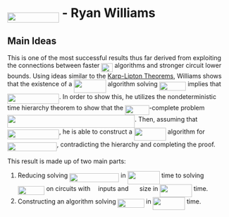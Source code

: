# <img src="/notes/papers/tex/c464c32159fb6b1c835b3a18e61d617b.svg?invert_in_darkmode&sanitize=true" align=middle width=117.41940374999999pt height=22.831056599999986pt/> - Ryan Williams

## Main Ideas

This is one of the most successful results thus far derived from exploiting the connections between faster <img src="/notes/papers/tex/95d4aeb7638140fd70ba48c1d0a76c2d.svg?invert_in_darkmode&sanitize=true" align=middle width=25.890204449999988pt height=20.09134050000002pt/> algorithms and stronger circuit lower bounds.  Using ideas similar to the [Karp-Lipton Theorems](https://matthewkatzman.github.io/notes/background/karpLipton.html), Williams shows that the existence of a <img src="/notes/papers/tex/580d2dd5f5e10006692ef30c167f899b.svg?invert_in_darkmode&sanitize=true" align=middle width=72.96195554999998pt height=29.190975000000005pt/> algorithm solving <img src="/notes/papers/tex/e7580cf94f7e56cdc50b4caab1ea57d6.svg?invert_in_darkmode&sanitize=true" align=middle width=60.410476499999994pt height=20.09134050000002pt/> implies that <img src="/notes/papers/tex/c464c32159fb6b1c835b3a18e61d617b.svg?invert_in_darkmode&sanitize=true" align=middle width=117.41940374999999pt height=22.831056599999986pt/>.  In order to show this, he utilizes the nondeterministic time hierarchy theorem to show that the <img src="/notes/papers/tex/3262497f78af8a499e76e85f7bdb9422.svg?invert_in_darkmode&sanitize=true" align=middle width=54.42894764999999pt height=22.55708729999998pt/>-complete problem <img src="/notes/papers/tex/6bab82e097333608b39a4f0318a259f0.svg?invert_in_darkmode&sanitize=true" align=middle width=289.35310305pt height=29.190975000000005pt/>.  Then, assuming that <img src="/notes/papers/tex/94fdaf8e26e648fb2cf841509b689fa2.svg?invert_in_darkmode&sanitize=true" align=middle width=117.41940374999999pt height=22.55708729999998pt/>, he is able to construct a <img src="/notes/papers/tex/e119a75a614a5a9010358e2c22694996.svg?invert_in_darkmode&sanitize=true" align=middle width=72.2355678pt height=28.92981300000002pt/> algorithm for <img src="/notes/papers/tex/c9142515ff708cd84adf6c3fa602afce.svg?invert_in_darkmode&sanitize=true" align=middle width=112.19088374999998pt height=20.09134050000002pt/>, contradicting the hierarchy and completing the proof.

This result is made up of two main parts:

1. Reducing solving <img src="/notes/papers/tex/c9142515ff708cd84adf6c3fa602afce.svg?invert_in_darkmode&sanitize=true" align=middle width=112.19088374999998pt height=20.09134050000002pt/> in <img src="/notes/papers/tex/580d2dd5f5e10006692ef30c167f899b.svg?invert_in_darkmode&sanitize=true" align=middle width=72.96195554999998pt height=29.190975000000005pt/> time to solving <img src="/notes/papers/tex/e7580cf94f7e56cdc50b4caab1ea57d6.svg?invert_in_darkmode&sanitize=true" align=middle width=60.410476499999994pt height=20.09134050000002pt/> on circuits with <img src="/notes/papers/tex/55a049b8f161ae7cfeb0197d75aff967.svg?invert_in_darkmode&sanitize=true" align=middle width=9.86687624999999pt height=14.15524440000002pt/> inputs and <img src="/notes/papers/tex/caffed0f63065b42501fe6d23e50bbf9.svg?invert_in_darkmode&sanitize=true" align=middle width=17.132905349999987pt height=27.91243950000002pt/> size in <img src="/notes/papers/tex/580d2dd5f5e10006692ef30c167f899b.svg?invert_in_darkmode&sanitize=true" align=middle width=72.96195554999998pt height=29.190975000000005pt/> time.
2. Constructing an algorithm solving <img src="/notes/papers/tex/e7580cf94f7e56cdc50b4caab1ea57d6.svg?invert_in_darkmode&sanitize=true" align=middle width=60.410476499999994pt height=20.09134050000002pt/> in <img src="/notes/papers/tex/580d2dd5f5e10006692ef30c167f899b.svg?invert_in_darkmode&sanitize=true" align=middle width=72.96195554999998pt height=29.190975000000005pt/> time.
